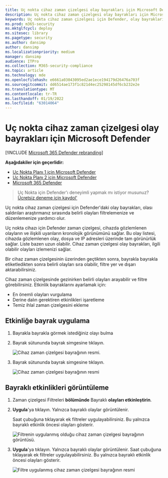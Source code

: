 ```yaml
---
title: Uç nokta cihaz zaman çizelgesi olay bayrakları için Microsoft Defender
description: Uç nokta cihaz zaman çizelgesi olay bayrakları için Microsoft Defender'ı kullanma
keywords: Uç nokta cihaz zaman çizelgesi için Defender, olay bayrakları
ms.prod: m365-security
ms.mktglfcycl: deploy
ms.sitesec: library
ms.pagetype: security
ms.author: dansimp
author: dansimp
ms.localizationpriority: medium
manager: dansimp
audience: ITPro
ms.collection: M365-security-compliance
ms.topic: article
ms.technology: mde
ms.openlocfilehash: e6661a03043095ed2ae1ece194179d26476a703f
ms.sourcegitcommit: dd6514ae173f1c821d4ec25298145df6cb232e2e
ms.translationtype: MT
ms.contentlocale: tr-TR
ms.lasthandoff: 01/19/2022
ms.locfileid: "63014064"
---
```

# <a name="microsoft-defender-for-endpoint-device-timeline-event-flags"></a>Uç nokta cihaz zaman çizelgesi olay bayrakları için Microsoft Defender

[!INCLUDE [Microsoft 365 Defender rebranding](../../includes/microsoft-defender.md)]

**Aşağıdakiler için geçerlidir:**
- [Uç Nokta Planı 1 için Microsoft Defender](https://go.microsoft.com/fwlink/p/?linkid=2154037)
- [Uç Nokta Planı 2 için Microsoft Defender](https://go.microsoft.com/fwlink/p/?linkid=2154037)
- [Microsoft 365 Defender](https://go.microsoft.com/fwlink/?linkid=2118804)

> Uç Nokta için Defender'ı deneyimli yapmak mı istiyor musunuz? [Ücretsiz deneme için kaydol'](https://signup.microsoft.com/create-account/signup?products=7f379fee-c4f9-4278-b0a1-e4c8c2fcdf7e&ru=https://aka.ms/MDEp2OpenTrial?ocid=docs-wdatp-assignaccess-abovefoldlink)

Uç nokta cihaz zaman çizelgesi için Defender'daki olay bayrakları, olası saldırıları araştırmanız sırasında belirli olayları filtrelemenize ve düzenlemenize yardımcı olur.

Uç nokta cihazı için Defender zaman çizelgesi, cihazda gözlemlenen olayların ve ilişkili uyarıların kronolojik görünümünü sağlar. Bu olay listesi, cihazda gözlemlenen olay, dosya ve IP adresleri üzerinde tam görünürlük sağlar. Liste bazen uzun olabilir. Cihaz zaman çizelgesi olay bayrakları, ilgili olabilir olayları izlemenizi sağlar.

Bir cihaz zaman çizelgesinin üzerinden geçtikten sonra, bayrakla bayrakla etiketledikten sonra belirli olayları sıra olabilir, filtre yer ve dışarı aktarabilirsiniz.

Cihaz zaman çizelgesinde gezinirken belirli olayları arayabilir ve filtre görebilirsiniz. Etkinlik bayraklarını ayarlamak için:

- En önemli olayları vurgulama
- Derine dalın gerektiren etkinlikleri işaretleme
- Temiz ihlal zaman çizelgesini ekleme

## <a name="flag-an-event"></a>Etkinliğe bayrak uygulama

1. Bayrakla bayrakla görmek istediğiniz olayı bulma
2. Bayrak sütununda bayrak simgesine tıklayın.

   ![Cihaz zaman çizelgesi bayrağının resmi.](images/device-flags.png)

3. Bayrak sütununda bayrak simgesine tıklayın.

   ![Cihaz zaman çizelgesi bayrağının resmi](images/device-flags.png)

## <a name="view-flagged-events"></a>Bayraklı etkinlikleri görüntüleme

1. Zaman çizelgesi Filtreleri **bölümünde** Bayraklı **olayları etkinleştirin**.
2. **Uygula**'ya tıklayın. Yalnızca bayraklı olaylar görüntülenir.

   Saat çubuğuna tıklayarak ek filtreler uygulayabilirsiniz. Bu yalnızca bayraklı etkinlik öncesi olayları gösterir.  

   ![Filtrenin uygulanmış olduğu cihaz zaman çizelgesi bayrağının görüntüsü.](images/device-flag-filter.png)

3. **Uygula**'ya tıklayın. Yalnızca bayraklı olaylar görüntülenir. Saat çubuğuna tıklayarak ek filtreler uygulayabilirsiniz. Bu yalnızca bayraklı etkinlik öncesi olayları gösterir.

   ![Filtre uygulanmış cihaz zaman çizelgesi bayrağının resmi](images/device-flag-filter.png)

